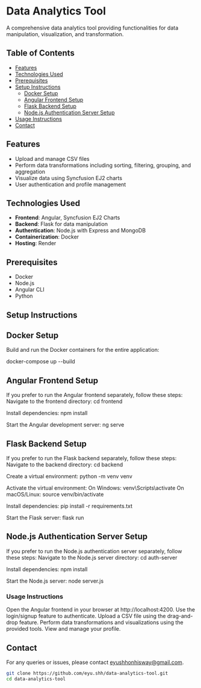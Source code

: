 # Data Analytics Tool

A comprehensive data analytics tool providing functionalities for data manipulation, visualization, and transformation.

## Table of Contents

- [Features](#features)
- [Technologies Used](#technologies-used)
- [Prerequisites](#prerequisites)
- [Setup Instructions](#setup-instructions)
  - [Docker Setup](#docker-setup)
  - [Angular Frontend Setup](#angular-frontend-setup)
  - [Flask Backend Setup](#flask-backend-setup)
  - [Node.js Authentication Server Setup](#nodejs-authentication-server-setup)
- [Usage Instructions](#usage-instructions)
- [Contact](#contact)

## Features

- Upload and manage CSV files
- Perform data transformations including sorting, filtering, grouping, and aggregation
- Visualize data using Syncfusion EJ2 charts
- User authentication and profile management

## Technologies Used

- **Frontend**: Angular, Syncfusion EJ2 Charts
- **Backend**: Flask for data manipulation
- **Authentication**: Node.js with Express and MongoDB
- **Containerization**: Docker
- **Hosting**: Render

## Prerequisites

- Docker
- Node.js
- Angular CLI
- Python

## Setup Instructions
## Docker Setup
Build and run the Docker containers for the entire application:

docker-compose up --build

## Angular Frontend Setup
If you prefer to run the Angular frontend separately, follow these steps:
Navigate to the frontend directory:
cd frontend

Install dependencies:
npm install

Start the Angular development server:
ng serve

## Flask Backend Setup
If you prefer to run the Flask backend separately, follow these steps:
Navigate to the backend directory:
cd backend

Create a virtual environment:
python -m venv venv

Activate the virtual environment:
On Windows:
venv\Scripts\activate
On macOS/Linux:
source venv/bin/activate

Install dependencies:
pip install -r requirements.txt

Start the Flask server:
flask run

## Node.js Authentication Server Setup
If you prefer to run the Node.js authentication server separately, follow these steps:
Navigate to the Node.js server directory:
cd auth-server

Install dependencies:
npm install

Start the Node.js server:
node server.js

### Usage Instructions
Open the Angular frontend in your browser at http://localhost:4200.
Use the login/signup feature to authenticate.
Upload a CSV file using the drag-and-drop feature.
Perform data transformations and visualizations using the provided tools.
View and manage your profile.

## Contact
For any queries or issues, please contact eyushhonhisway@gmail.com.
```bash
git clone https://github.com/eyu.shh/data-analytics-tool.git
cd data-analytics-tool

